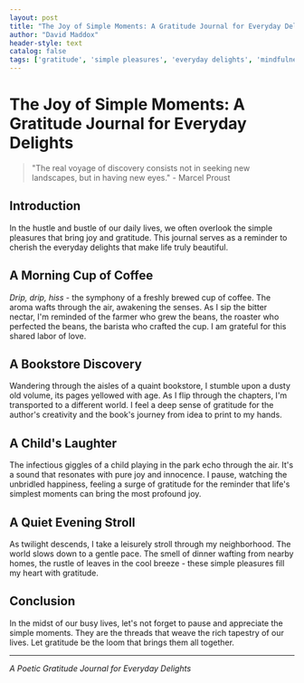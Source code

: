 ```yaml
---
layout: post
title: "The Joy of Simple Moments: A Gratitude Journal for Everyday Delights"
author: "David Maddox"
header-style: text
catalog: false
tags: ['gratitude', 'simple pleasures', 'everyday delights', 'mindfulness', 'appreciation', 'personal growth', 'well-being']
---
```


# The Joy of Simple Moments: A Gratitude Journal for Everyday Delights

> "The real voyage of discovery consists not in seeking new landscapes, but in having new eyes." - Marcel Proust

## Introduction

In the hustle and bustle of our daily lives, we often overlook the simple pleasures that bring joy and gratitude. This journal serves as a reminder to cherish the everyday delights that make life truly beautiful.

## A Morning Cup of Coffee

*Drip, drip, hiss* - the symphony of a freshly brewed cup of coffee. The aroma wafts through the air, awakening the senses. As I sip the bitter nectar, I'm reminded of the farmer who grew the beans, the roaster who perfected the beans, the barista who crafted the cup. I am grateful for this shared labor of love.

## A Bookstore Discovery

Wandering through the aisles of a quaint bookstore, I stumble upon a dusty old volume, its pages yellowed with age. As I flip through the chapters, I'm transported to a different world. I feel a deep sense of gratitude for the author's creativity and the book's journey from idea to print to my hands.

## A Child's Laughter

The infectious giggles of a child playing in the park echo through the air. It's a sound that resonates with pure joy and innocence. I pause, watching the unbridled happiness, feeling a surge of gratitude for the reminder that life's simplest moments can bring the most profound joy.

## A Quiet Evening Stroll

As twilight descends, I take a leisurely stroll through my neighborhood. The world slows down to a gentle pace. The smell of dinner wafting from nearby homes, the rustle of leaves in the cool breeze - these simple pleasures fill my heart with gratitude.

## Conclusion

In the midst of our busy lives, let's not forget to pause and appreciate the simple moments. They are the threads that weave the rich tapestry of our lives. Let gratitude be the loom that brings them all together.

---

*A Poetic Gratitude Journal for Everyday Delights*